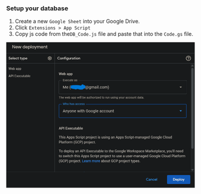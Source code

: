 ### Setup your database
1. Create a new `Google Sheet` into your Google Drive.
2. Click `Extensions > App Script`
3. Copy js code from the`DB_Code.js` file and paste that into the `Code.gs` file.

![img.png](screenshots/img.png)
